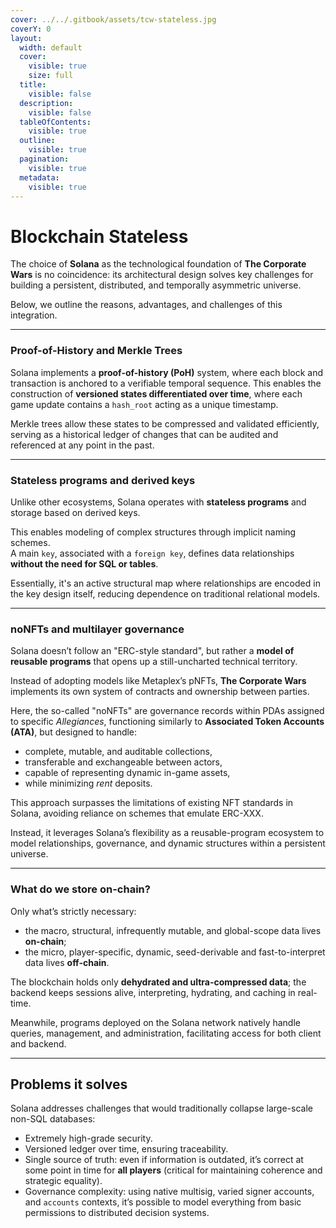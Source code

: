 ```yaml
---
cover: ../../.gitbook/assets/tcw-stateless.jpg
coverY: 0
layout:
  width: default
  cover:
    visible: true
    size: full
  title:
    visible: false
  description:
    visible: false
  tableOfContents:
    visible: true
  outline:
    visible: true
  pagination:
    visible: true
  metadata:
    visible: true
---
```


# Blockchain Stateless

The choice of **Solana** as the technological foundation of **The Corporate Wars** is no coincidence: its architectural design solves key challenges for building a persistent, distributed, and temporally asymmetric universe.

Below, we outline the reasons, advantages, and challenges of this integration.

***

### Proof-of-History and Merkle Trees

Solana implements a **proof-of-history (PoH)** system, where each block and transaction is anchored to a verifiable temporal sequence. This enables the construction of **versioned states differentiated over time**, where each game update contains a `hash_root` acting as a unique timestamp.

Merkle trees allow these states to be compressed and validated efficiently, serving as a historical ledger of changes that can be audited and referenced at any point in the past.

***

### Stateless programs and derived keys

Unlike other ecosystems, Solana operates with **stateless programs** and storage based on derived keys.

This enables modeling of complex structures through implicit naming schemes.\
A main `key`, associated with a `foreign key`, defines data relationships **without the need for SQL or tables**.

Essentially, it's an active structural map where relationships are encoded in the key design itself, reducing dependence on traditional relational models.

***

### noNFTs and multilayer governance

Solana doesn’t follow an "ERC-style standard", but rather a **model of reusable programs** that opens up a still-uncharted technical territory.

Instead of adopting models like Metaplex’s pNFTs, **The Corporate Wars** implements its own system of contracts and ownership between parties.

Here, the so-called "noNFTs" are governance records within PDAs assigned to specific _Allegiances_, functioning similarly to **Associated Token Accounts (ATA)**, but designed to handle:

* complete, mutable, and auditable collections,
* transferable and exchangeable between actors,
* capable of representing dynamic in-game assets,
* while minimizing _rent_ deposits.

This approach surpasses the limitations of existing NFT standards in Solana, avoiding reliance on schemes that emulate ERC-XXX.

Instead, it leverages Solana’s flexibility as a reusable-program ecosystem to model relationships, governance, and dynamic structures within a persistent universe.

***

### What do we store on-chain?

Only what’s strictly necessary:

* the macro, structural, infrequently mutable, and global-scope data lives **on-chain**;
* the micro, player-specific, dynamic, seed-derivable and fast-to-interpret data lives **off-chain**.

The blockchain holds only **dehydrated and ultra-compressed data**; the backend keeps sessions alive, interpreting, hydrating, and caching in real-time.

Meanwhile, programs deployed on the Solana network natively handle queries, management, and administration, facilitating access for both client and backend.

***

## Problems it solves

Solana addresses challenges that would traditionally collapse large-scale non-SQL databases:

* Extremely high-grade security.
* Versioned ledger over time, ensuring traceability.
* Single source of truth: even if information is outdated, it’s correct at some point in time for **all players** (critical for maintaining coherence and strategic equality).
* Governance complexity: using native multisig, varied signer accounts, and `accounts` contexts, it’s possible to model everything from basic permissions to distributed decision systems.
